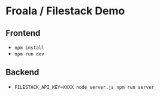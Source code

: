 # Froala / Filestack Demo

## Frontend

- `npm install`
- `npm run dev`

## Backend

- `FILESTACK_API_KEY=XXXX node server.js npm run server`
